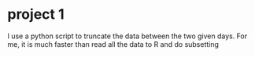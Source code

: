 # project 1
I use a python script to truncate the data between the two given days.
For me, it is much faster than read all the data to R and do subsetting